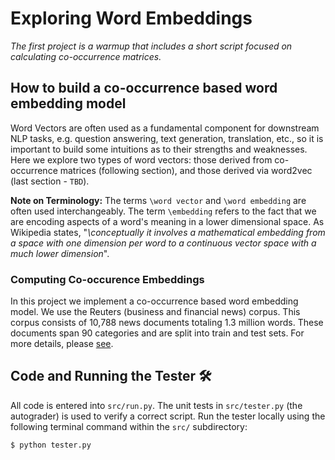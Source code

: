 # Exploring Word Embeddings

<div>

_The first project is a warmup that includes a short script focused on calculating co-occurrence matrices._

## How to build a co-occurrence based word embedding model

Word Vectors are often used as a fundamental component for downstream NLP tasks, e.g. question answering, text generation, translation, etc., so it is important to build some intuitions as to their strengths and weaknesses. Here we explore two types of word vectors: those derived from co-occurrence matrices (following section), and those derived via word2vec (last section - `TBD`).

**Note on Terminology:** The terms `\word vector` and `\word embedding` are often used interchangeably. The term `\embedding` refers to the fact that we are encoding aspects of a word's meaning in a lower dimensional space. As Wikipedia states, "_\conceptually it involves a mathematical embedding from a space with one dimension per word to a continuous vector space with a much lower dimension_".

### Computing Co-occurence Embeddings

In this project we implement a co-occurrence based word embedding model. We use the Reuters (business and financial news) corpus. This corpus consists of 10,788 news documents totaling 1.3 million words. These documents span 90 categories and are split into train and test sets. For more details, please [see](https://www.nltk.org/book/ch02.html).

## Code and Running the Tester 🛠️

All code is entered into `src/run.py`. The unit tests in `src/tester.py` (the autograder) is used to verify a correct script. Run the tester locally using the following terminal command within the `src/` subdirectory:

```bash
$ python tester.py
```

